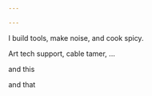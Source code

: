 ```yaml
---

---
```


I build tools, make noise, and cook spicy.

Art tech support, cable tamer, ...

and this

and that
